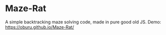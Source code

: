 # Maze-Rat
A simple backtracking maze solving code, made in pure good old JS.
Demo: https://oburu.github.io/Maze-Rat/
